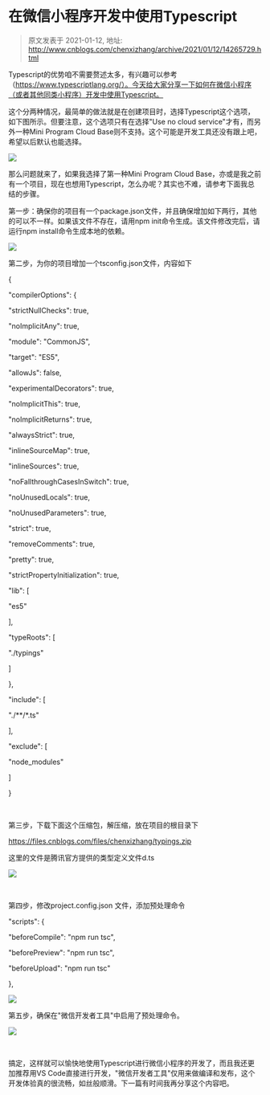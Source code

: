 # 在微信小程序开发中使用Typescript 
> 原文发表于 2021-01-12, 地址: http://www.cnblogs.com/chenxizhang/archive/2021/01/12/14265729.html 


Typescript的优势咱不需要赘述太多，有兴趣可以参考（https://www.typescriptlang.org/）。今天给大家分享一下如何在微信小程序（或者其他同类小程序）开发中使用Typescript。


这个分两种情况，最简单的做法就是在创建项目时，选择Typescript这个选项，如下图所示。但要注意，这个选项只有在选择"Use no cloud service"才有，而另外一种Mini Program Cloud Base则不支持。这个可能是开发工具还没有跟上吧，希望以后默认也能选择。


![](./images/14265729-9072-20210112103346127-55928705.png)


那么问题就来了，如果我选择了第一种Mini Program Cloud Base，亦或是我之前有一个项目，现在也想用Typescript，怎么办呢？其实也不难，请参考下面我总结的步骤。


第一步：确保你的项目有一个package.json文件，并且确保增加如下两行，其他的可以不一样。如果该文件不存在，请用npm init命令生成。该文件修改完后，请运行npm install命令生成本地的依赖。


![](./images/14265729-9072-20210112103346717-1509821331.png)


第二步，为你的项目增加一个tsconfig.json文件，内容如下


{


 "compilerOptions": {


 "strictNullChecks": true,


 "noImplicitAny": true,


 "module": "CommonJS",


 "target": "ES5",


 "allowJs": false,


 "experimentalDecorators": true,


 "noImplicitThis": true,


 "noImplicitReturns": true,


 "alwaysStrict": true,


 "inlineSourceMap": true,


 "inlineSources": true,


 "noFallthroughCasesInSwitch": true,


 "noUnusedLocals": true,


 "noUnusedParameters": true,


 "strict": true,


 "removeComments": true,


 "pretty": true,


 "strictPropertyInitialization": true,


 "lib": [


 "es5"


 ],


 "typeRoots": [


 "./typings"


 ]


 },


 "include": [


 "./**/*.ts"


 ],


 "exclude": [


 "node\_modules"


 ]


}



 

第三步，下载下面这个压缩包，解压缩，放在项目的根目录下


<https://files.cnblogs.com/files/chenxizhang/typings.zip>


这里的文件是腾讯官方提供的类型定义文件d.ts


![](./images/14265729-9072-20210112103347205-757278507.png)



 

第四步，修改project.config.json 文件，添加预处理命令


 "scripts": {


 "beforeCompile": "npm run tsc",


 "beforePreview": "npm run tsc",


 "beforeUpload": "npm run tsc"


 },


![](./images/14265729-9072-20210112103347715-771531055.png)


第五步，确保在"微信开发者工具"中启用了预处理命令。


![](./images/14265729-9072-20210112103348294-1620919218.png)



 

搞定，这样就可以愉快地使用Typescript进行微信小程序的开发了，而且我还更加推荐用VS Code直接进行开发，"微信开发者工具"仅用来做编译和发布，这个开发体验真的很流畅，如丝般顺滑。下一篇有时间我再分享这个内容吧。



 


 

